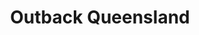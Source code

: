 ---
layout: project
title: Outback Queensland
name_for_thumbnail: Outback<br>Queensland
thumbnail_image: /uploads/site-image-outback-queensland.jpg
header_image: /uploads/site-image-outback-queensland.jpg
platforms: [NationBuilder, Aware v2]
year: 2017
roles: Frontend & backend development
web:
  domain_pretty: www.outbackqueensland.org.au
  launch_url: https://www.outbackqueensland.org.au
  images:
    - /uploads/site-web-outback-queensland.png
type: Campaign Website
category: Coded for Code Nation
tags: [Campaign Platform, Theme Dark]
type_slug: project
order: 18
---